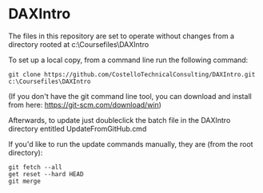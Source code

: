 # DAXIntro
 
 The files in this repository are set to operate without changes from a directory rooted at c:\Coursefiles\DAXIntro

 To set up a local copy, from a command line run the following command:

    git clone https://github.com/CostelloTechnicalConsulting/DAXIntro.git c:\Coursefiles\DAXIntro

(If you don't have the git command line tool, you can download and install from here: https://git-scm.com/download/win)

Afterwards, to update just doubleclick the batch file in the DAXIntro directory entitled UpdateFromGitHub.cmd

If you'd like to run the update commands manually, they are (from the root directory):

    git fetch --all
    get reset --hard HEAD
    git merge
